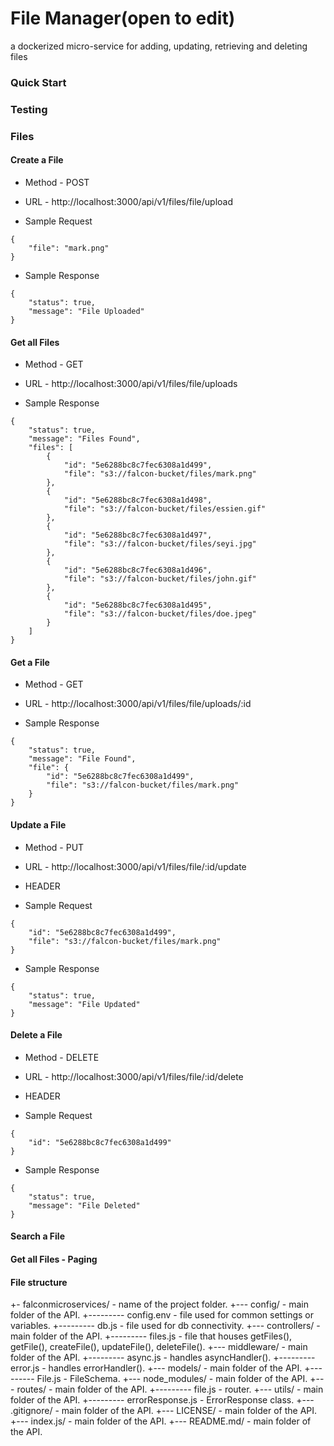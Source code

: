 # File Manager(open to edit)

a dockerized micro-service for adding, updating, retrieving and deleting files

### Quick Start

### Testing

### Files

#### Create a File

* Method - POST

* URL - http://localhost:3000/api/v1/files/file/upload

* Sample Request

```
{
    "file": "mark.png"
}
```

* Sample Response

```
{
    "status": true,
    "message": "File Uploaded"
}
```

#### Get all Files

* Method - GET

* URL - http://localhost:3000/api/v1/files/file/uploads

* Sample Response

```
{
    "status": true,
    "message": "Files Found",
    "files": [
        {
            "id": "5e6288bc8c7fec6308a1d499",
            "file": "s3://falcon-bucket/files/mark.png"
        },
        {
            "id": "5e6288bc8c7fec6308a1d498",
            "file": "s3://falcon-bucket/files/essien.gif"
        },
        {
            "id": "5e6288bc8c7fec6308a1d497",
            "file": "s3://falcon-bucket/files/seyi.jpg"
        },
        {
            "id": "5e6288bc8c7fec6308a1d496",
            "file": "s3://falcon-bucket/files/john.gif"
        },
        {
            "id": "5e6288bc8c7fec6308a1d495",
            "file": "s3://falcon-bucket/files/doe.jpeg"
        }
    ]
}
```

#### Get a File

* Method - GET

* URL - http://localhost:3000/api/v1/files/file/uploads/:id

* Sample Response

```
{
    "status": true,
    "message": "File Found",
    "file": {
        "id": "5e6288bc8c7fec6308a1d499",
        "file": "s3://falcon-bucket/files/mark.png"
    }
}
```

#### Update a File

* Method - PUT

* URL - http://localhost:3000/api/v1/files/file/:id/update

* HEADER

* Sample Request

```
{
    "id": "5e6288bc8c7fec6308a1d499",
    "file": "s3://falcon-bucket/files/mark.png"
}
```

* Sample Response

```
{
    "status": true,
    "message": "File Updated"
}
```

#### Delete a File

* Method - DELETE

* URL - http://localhost:3000/api/v1/files/file/:id/delete

* HEADER

* Sample Request

```
{
    "id": "5e6288bc8c7fec6308a1d499"
}
```

* Sample Response

```
{
    "status": true,
    "message": "File Deleted"
}
```

#### Search a File

#### Get all Files - Paging

#### File structure
+- falconmicroservices/ - name of the project folder.
+--- config/ - main folder of the API.
+--------- config.env - file used for common settings or variables.
+--------- db.js - file used for db connectivity.
+--- controllers/ - main folder of the API.
+--------- files.js - file that houses getFiles(), getFile(), createFile(), updateFile(), deleteFile().
+--- middleware/ - main folder of the API.
+--------- async.js - handles asyncHandler().
+--------- error.js - handles errorHandler().
+--- models/ - main folder of the API.
+--------- File.js - FileSchema.
+--- node_modules/ - main folder of the API.
+--- routes/ - main folder of the API.
+--------- file.js - router.
+--- utils/ - main folder of the API.
+--------- errorResponse.js - ErrorResponse class.
+--- .gitignore/ - main folder of the API.
+--- LICENSE/ - main folder of the API.
+--- index.js/ - main folder of the API.
+--- README.md/ - main folder of the API.